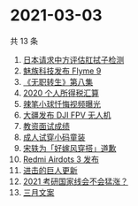 # 2021-03-03

共 13 条

<!-- BEGIN ZHIHUSEARCH -->
<!-- 最后更新时间 Wed Mar 03 2021 12:09:18 GMT+0800 (China Standard Time) -->
1. [日本请求中方评估肛拭子检测](https://www.zhihu.com/search?q=肛拭子)
1. [魅族科技发布 Flyme 9](https://www.zhihu.com/search?q=flyme9)
1. [《无职转生》第八集](https://www.zhihu.com/search?q=无职转生)
1. [2020 个人所得税汇算](https://www.zhihu.com/search?q=个人所得税)
1. [辣笔小球忏悔视频曝光](https://www.zhihu.com/search?q=辣笔小球)
1. [大疆发布 DJI FPV 无人机](https://www.zhihu.com/search?q=fpv)
1. [教资面试成绩](https://www.zhihu.com/search?q=教资面试成绩)
1. [成人试穿小码童装](https://www.zhihu.com/search?q=优衣库童装)
1. [宋轶为「好嫁风穿搭」道歉](https://www.zhihu.com/search?q=宋轶道歉)
1. [Redmi Airdots 3 发布](https://www.zhihu.com/search?q=airdots3)
1. [进击的巨人更新](https://www.zhihu.com/search?q=进击的巨人)
1. [2021 考研国家线会不会猛涨？](https://www.zhihu.com/search?q=考研国家线)
1. [三月文案](https://www.zhihu.com/search?q=三月文案)
<!-- END ZHIHUSEARCH -->
